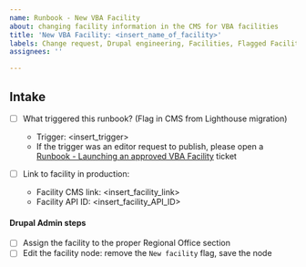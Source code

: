 ```yaml
---
name: Runbook - New VBA Facility
about: changing facility information in the CMS for VBA facilities
title: 'New VBA Facility: <insert_name_of_facility>'
labels: Change request, Drupal engineering, Facilities, Flagged Facilities, User support, VBA
assignees: ''

---
```


## Intake
- [ ] What triggered this runbook? (Flag in CMS from Lighthouse migration)
  - Trigger: <insert_trigger>
  - If the trigger was an editor request to publish, please open a [Runbook - Launching an approved VBA Facility](https://github.com/department-of-veterans-affairs/va.gov-cms/issues/new/choose) ticket

- [ ] Link to facility in production:
  - Facility CMS link: <insert_facility_link>
  - Facility API ID: <insert_facility_API_ID>


#### Drupal Admin steps
- [ ] Assign the facility to the proper Regional Office section
- [ ] Edit the facility node: remove the `New facility` flag, save the node
